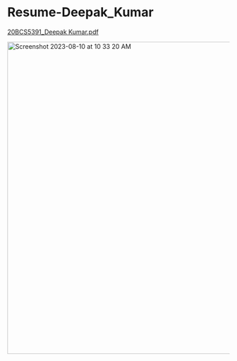 # Resume-Deepak_Kumar
[20BCS5391_Deepak Kumar.pdf](https://github.com/Deepak-0808/Resume-Deepak_Kumar/files/12308963/20BCS5391_Deepak.Kumar.pdf)


<img width="707" alt="Screenshot 2023-08-10 at 10 33 20 AM" src="https://github.com/Deepak-0808/Resume-Deepak_Kumar/assets/104937067/7fc25103-3b45-428f-bfca-3e1b18d99936">
